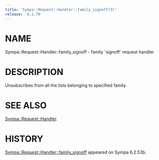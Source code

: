```yaml
---
title: 'Sympa::Request::Handler::family_signoff(3)'
release: '6.2.70'
---
```


# NAME

Sympa::Request::Handler::family\_signoff - family 'signoff' request handler

# DESCRIPTION

Unsubscribes from all the lists belonging to specified family.

# SEE ALSO

[Sympa::Request::Handler](./Sympa-Request-Handler.3.md).

# HISTORY

[Sympa::Request::Handler::family\_signoff](./Sympa-Request-Handler-family_signoff.3.md) appeared on Sympa 6.2.53b.
